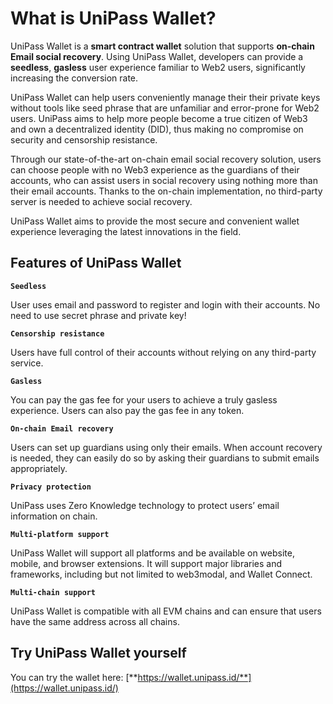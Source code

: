 # What is UniPass Wallet?

UniPass Wallet is a **smart contract wallet** solution that supports **on-chain Email social recovery**. Using UniPass Wallet, developers can provide a **seedless**, **gasless** user experience familiar to Web2 users, significantly increasing the conversion rate.

UniPass Wallet can help users conveniently manage their their private keys without tools like seed phrase that are unfamiliar and error-prone for Web2 users. UniPass aims to help more people become a true citizen of Web3 and own a decentralized identity (DID), thus making  no compromise on security and censorship resistance.

Through our state-of-the-art on-chain email social recovery solution, users can choose people with no Web3 experience as the guardians of their accounts, who can assist users in social recovery using nothing more than their email accounts. Thanks to the on-chain implementation, no third-party server is needed to achieve social recovery.

UniPass Wallet aims to provide the most secure and convenient wallet experience leveraging the latest innovations in the field.

## Features of UniPass Wallet

**`Seedless`**

User uses email and password to register and login with their accounts. No need to use secret phrase and private key!

**`Censorship resistance`**

Users have full control of their accounts without relying on any third-party service. 

**`Gasless`**

You can pay the gas fee for your users to achieve a truly gasless experience. Users can also pay the gas fee in any token.

**`On-chain Email recovery`**

Users can set up guardians using only their emails. When account recovery is needed, they can easily do so by asking their guardians to submit emails appropriately.

**`Privacy protection`**

UniPass uses Zero Knowledge technology to protect users’ email information on chain.

**`Multi-platform support`**

UniPass Wallet will support all platforms and be available on website, mobile, and browser extensions. It will support major libraries and frameworks, including but not limited to web3modal, and Wallet Connect.

**`Multi-chain support`**

UniPass Wallet is compatible with all EVM chains and can ensure that users have the same address across all chains.

## Try UniPass Wallet yourself

You can try the wallet here: [**https://wallet.unipass.id/**](https://wallet.unipass.id/)